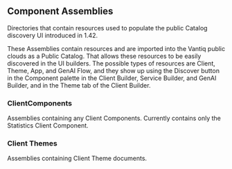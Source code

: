 ## Component Assemblies
Directories that contain resources used to populate the public Catalog discovery UI introduced in 1.42.

These Assemblies contain resources and are imported into the Vantiq public clouds as a Public Catalog. That allows these resources to be easily discovered in the UI builders.  The possible types of resources are Client, Theme, App, and GenAI Flow, and they show up using the Discover button in the Component palette in the Client Builder, Service Builder, and GenAI Builder, and in the Theme tab of the Client Builder.

### ClientComponents
Assemblies containing any Client Components. Currently contains only the Statistics Client Component.
### Client Themes
Assemblies containing Client Theme documents.